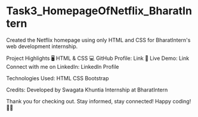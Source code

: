 # Task3_HomepageOfNetflix_BharatIntern
Created the Netflix homepage using only HTML and CSS for BharatIntern's web development internship.

Project Highlights
🖥️ HTML & CSS 
💻 GitHub Profile: Link
🚀 Live Demo: Link
Connect with me on LinkedIn: LinkedIn Profile

Technologies Used:
HTML CSS Bootstrap

Credits:
Developed by Swagata Khuntia Internship at BharatIntern

Thank you for checking out. Stay informed, stay connected! Happy coding! 🚀✨
